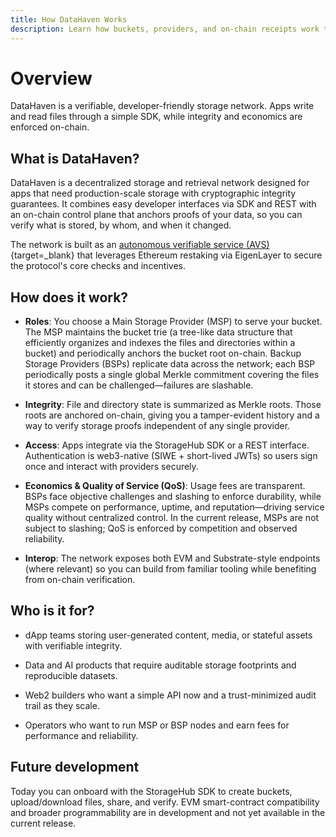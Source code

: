 ```yaml
---
title: How DataHaven Works
description: Learn how buckets, providers, and on-chain receipts work together on DataHaven so data can be stored, verified, and retrieved.
---
```


# Overview

DataHaven is a verifiable, developer-friendly storage network. Apps write and read files through a simple SDK, while integrity and economics are enforced on-chain.

## What is DataHaven?

DataHaven is a decentralized storage and retrieval network designed for apps that need production-scale storage with cryptographic integrity guarantees. It combines easy developer interfaces via SDK and REST with an on-chain control plane that anchors proofs of your data, so you can verify what is stored, by whom, and when it changed.

The network is built as an [autonomous verifiable service (AVS)](https://docs.eigencloud.xyz/products/eigenlayer/developers/concepts/avs-developer-guide){target=\_blank} that leverages Ethereum restaking via EigenLayer to secure the protocol's core checks and incentives.

## How does it work?

- **Roles**: You choose a Main Storage Provider (MSP) to serve your bucket. The MSP maintains the bucket trie (a tree-like data structure that efficiently organizes and indexes the files and directories within a bucket) and periodically anchors the bucket root on-chain. Backup Storage Providers (BSPs) replicate data across the network; each BSP periodically posts a single global Merkle commitment covering the files it stores and can be challenged—failures are slashable.

- **Integrity**: File and directory state is summarized as Merkle roots. Those roots are anchored on-chain, giving you a tamper-evident history and a way to verify storage proofs independent of any single provider.

- **Access**: Apps integrate via the StorageHub SDK or a REST interface. Authentication is web3-native (SIWE + short-lived JWTs) so users sign once and interact with providers securely.

- **Economics & Quality of Service (QoS)**: Usage fees are transparent. BSPs face objective challenges and slashing to enforce durability, while MSPs compete on performance, uptime, and reputation—driving service quality without centralized control. In the current release, MSPs are not subject to slashing; QoS is enforced by competition and observed reliability.

- **Interop**: The network exposes both EVM and Substrate-style endpoints (where relevant) so you can build from familiar tooling while benefiting from on-chain verification.

## Who is it for?

- dApp teams storing user-generated content, media, or stateful assets with verifiable integrity.

- Data and AI products that require auditable storage footprints and reproducible datasets.

- Web2 builders who want a simple API now and a trust-minimized audit trail as they scale.

- Operators who want to run MSP or BSP nodes and earn fees for performance and reliability.

## Future development

Today you can onboard with the StorageHub SDK to create buckets, upload/download files, share, and verify. EVM smart-contract compatibility and broader programmability are in development and not yet available in the current release.

